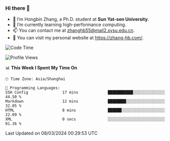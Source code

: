 ### Hi there 👋

- 🔭 I’m Hongbin Zhang, a Ph.D. student at **Sun Yat-sen University**.
- 🌱 I’m currently learning high-performance computing.
- 📫 You can contact me at zhanghb55@mail2.sysu.edu.cn.
- 👀 You can visit my personal website at https://zhang-hb.com/.

<!--START_SECTION:waka-->
![Code Time](http://img.shields.io/badge/Code%20Time-306%20hrs%2011%20mins-blue)

![Profile Views](http://img.shields.io/badge/Profile%20Views-0-blue)

📊 **This Week I Spent My Time On** 

```text
🕑︎ Time Zone: Asia/Shanghai

💬 Programming Languages: 
SSH Config               17 mins             ███████████░░░░░░░░░░░░░░   44.50 % 
Markdown                 12 mins             ████████░░░░░░░░░░░░░░░░░   32.05 % 
HTML                     8 mins              ██████░░░░░░░░░░░░░░░░░░░   22.09 % 
XML                      0 secs              ░░░░░░░░░░░░░░░░░░░░░░░░░   01.36 % 
```


 Last Updated on 08/03/2024 00:29:53 UTC
<!--END_SECTION:waka-->
